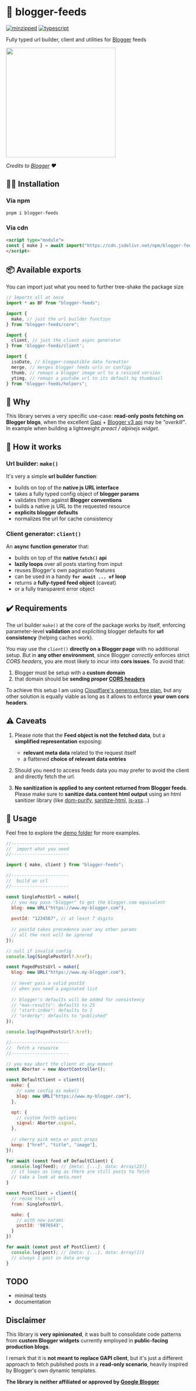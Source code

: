 # 📰 blogger-feeds

[![minzipped](https://badgen.net/bundlephobia/minzip/blogger-feeds?color=blue)](https://bundlephobia.com/package/blogger-feeds) [![typescript](https://badgen.net/npm/types/blogger-feeds)](https://www.npmjs.com/package/blogger-feeds)

Fully typed url builder, client and utilities for [Blogger](https://www.blogger.com) feeds

<img width="300" src="./docs/public/blogger-feeds-logo.svg" />

*Credits to [Blogger](https://www.blogger.com) :heart:*

## :man_technologist: Installation

### Via npm

``` bash
pnpm i blogger-feeds
```

### Via cdn

``` html
<script type="module">
const { make } = await import("https://cdn.jsdelivr.net/npm/blogger-feeds@latest/core")
</script>

```

## :package: Available exports

You can import just what you need to further tree-shake the package size

``` js
// Imports all at once
import * as BF from "blogger-feeds";

import { 
  make, // just the url builder function
} from "blogger-feeds/core";

import { 
  client, // just the client async generator
} from 'blogger-feeds/client';

import { 
  isoDate, // blogger-compatible date formatter
  merge, // merges blogger feeds urls or configs
  thumb, // remaps a blogger image url to a resized version
  ytimg, // remaps a youtube url to its default hq thumbnail
} from "blogger-feeds/helpers";
```

## :thinking: Why

This library serves a very specific use-case: **read-only posts fetching on Blogger blogs**, when the excellent [Gapi](https://github.com/google/google-api-javascript-client) + [Blogger v3 api](https://developers.google.com/blogger/docs/3.0/reference) may be *"overkill"*. In example when building a lightweight *preact / alpinejs widget*.

## :wrench: How it works

### Url builder: `make()`

It's very a simple **url builder function**:

* builds on top of the **native js URL interface**
* takes a fully typed config object of **blogger params**
* validates them against **Blogger conventions**
* builds a native js URL to the requested resource
* **explicits blogger defaults**
* normalizes the url for cache consistency

### Client generator: `client()`

An **async function generator** that:

* builds on top of the **native `fetch()` api**
* **lazily loops** over all posts starting from input
* reuses Blogger's own pagination features
* can be used in a handy **`for await ... of` loop**
* returns a **fully-typed feed object** (caveat)
* or a fully transparent error object

## :heavy_check_mark: Requirements

The url builder `make()` at the core of the package works by itself, enforcing parameter-level **validation** and expliciting blogger defaults for **url consistency** (helping caches work).

You may use the `client()` **directly on a Blogger page** with no additional setup. But in **any other environment**, since Blogger *correctly* enforces strict *CORS headers*, you are most likely to incur into **cors issues**. To avoid that:

1. Blogger must be setup with a **custom domain**
2. that domain should be **sending proper [CORS headers](https://developer.mozilla.org/en-US/docs/Web/HTTP/CORS)**

To achieve this setup I am using [Cloudflare's generous free plan](https://www.cloudflare.com/plans/free), but any other solution is equally viable as long as it allows to enforce **your own cors headers**.

## :warning: Caveats

1. Please note that the **Feed object is not the fetched data**, but a **simplified representation** exposing:
   * **relevant meta data** related to the request itself
   * a flattened **choice of relevant data entries**

2. Should you need to access feeds data you may prefer to avoid the client and directly fetch the url.

3. **No sanitization is applied to any content returned from Blogger feeds**. Please make sure to **sanitize data.content html output** using an html sanitizer library (like [dom-purify](https://github.com/cure53/DOMPurify), [sanitize-html](https://github.com/apostrophecms/sanitize-html), [js-xss](https://jsxss.com/en/index.html)...)

## :muscle: Usage

Feel free to explore the [demo folder](https://github.com/giandomenicodisalvatore/blogger-feeds/tree/main/demo) for more examples.

``` js
//----------------------
//  import what you need
//----------------------

import { make, client } from "blogger-feeds";

//----------------------
//  build an url
//----------------------

const SinglePostUrl = make({
  // you may pass "blogger" to get the blogger.com equivalent
  blog: new URL("https://www.my-blogger.com"),
  
  postId: "1234567", // at least 7 digits
  
  // postId takes precedence over any other params
  // all the rest will be ignored
});

// null if invalid config
console.log(SinglePostUrl?.href);

const PagedPostsUrl = make({
  blog: new URL("https://www.my-blogger.com"),
  
  // never pass a valid postId 
  // when you need a paginated list
  
  // blogger's defaults will be added for consistency
  // "max-results": defaults to 25
  // "start-index": defaults to 1
  // "orderby": defaults to "published"
});

console.log(PagedPostsUrl?.href);

//----------------------
//  fetch a resource
//----------------------

// you may abort the client at any moment
const Aborter = new AbortController();

const DefaultClient = client({
  make: {
    // same config as make()
    blog: new URL("https://www.my-blogger.com"),
  },

  opt: { 
    // custom fecth options
    signal: Aborter.signal,
  },
  
  // cherry pick meta or post props
  keep: ["href", "title", "image"],
});

for await (const feed of DefaultClient) {
  console.log(feed); // {meta: {...}, data: Array(25)} 
  // it loops as long as there are still posts to fetch 
  // take a look at meta.next
}

const PostClient = client({
  // reuse this url
  from: SinglePostUrl,

  make: {
    // with new params
    postId: '9876543',
  }
})

for await (const post of PostClient) {
  console.log(post); // {meta: {...}, data: Array(1)}
  // always 1 post in data array
}
```

## TODO

* minimal tests
* documentation

## Disclaimer

This library is **very opinionated**, it was built to consolidate code patterns from **custom Blogger widgets** currently employed in **public-facing production blogs**.

I remark that it is **not meant to replace GAPI client**, but it's just a different approach to fetch published posts in a **read-only scenario**, heavily inspired by Blogger's own dynamic templates.

**The library is neither affiliated or approved by [Google Blogger](https://www.blogger.com)**
